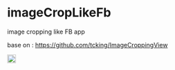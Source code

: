 imageCropLikeFb
===============

image cropping like FB app

base on : https://github.com/tcking/ImageCroppingView

<img src="https://raw.githubusercontent.com/rizafu/imageCropLikeFb/master/quickcast-04-10-2014-03-29-41.gif" style="width:20px;height:20px;border:0">


